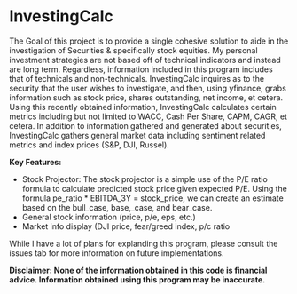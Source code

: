 # InvestingCalc
  The Goal of this project is to provide a single cohesive solution to aide in the investigation of Securities & specifically stock equities. My personal investment strategies are not based off of technical indicators and instead are long term. Regardless, information included in this program includes that of technicals and non-technicals. InvestingCalc inquires as to the security that the user wishes to investigate, and then, using yfinance, grabs information such as stock price, shares outstanding, net income, et cetera. Using this recently obtained information, InvestingCalc calculates certain metrics including but not limited to WACC, Cash Per Share, CAPM, CAGR, et cetera. In addition to information gathered and generated about securities, InvestingCalc gathers general market data including sentiment related metrics and index prices (S&P, DJI, Russel).

**Key Features:**
+ Stock Projector: The stock projector is a simple use of the P/E ratio formula to calculate predicted stock price given expected P/E. Using the formula pe_ratio * EBITDA_3Y = stock_price, we can create an estimate based on the bull_case, base,_case, and bear_case.
+ General stock information (price, p/e, eps, etc.)
+ Market info display (DJI price, fear/greed index, p/c ratio

While I have a lot of plans for explanding this program, please consult the issues tab for more information on future implementations.

**Disclaimer: None of the information obtained in this code is financial advice. Information obtained using this program may be inaccurate.**
